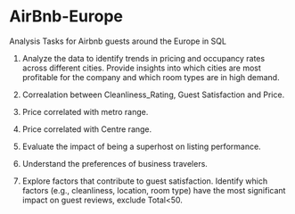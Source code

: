 # AirBnb-Europe
Analysis Tasks for Airbnb guests around the Europe in SQL

1.  Analyze the data to identify trends in pricing and occupancy rates across different cities.
    Provide insights into which cities are most profitable for the company and which room types are in high demand.

2.  Correalation between Cleanliness_Rating, Guest Satisfaction and Price.

3.  Price correlated with metro range.

4.  Price correlated with Centre range.

5.  Evaluate the impact of being a superhost on listing performance.

6.  Understand the preferences of business travelers.

7.  Explore factors that contribute to guest satisfaction. Identify which factors (e.g., cleanliness, location, room type) 
    have the most significant impact on guest reviews, exclude Total<50.
